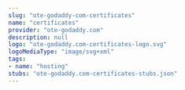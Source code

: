 ```yaml
---
slug: "ote-godaddy-com-certificates"
name: "certificates"
provider: "ote-godaddy.com"
description: null
logo: "ote-godaddy.com-certificates-logo.svg"
logoMediaType: "image/svg+xml"
tags:
- name: "hosting"
stubs: "ote-godaddy.com-certificates-stubs.json"
---
```

